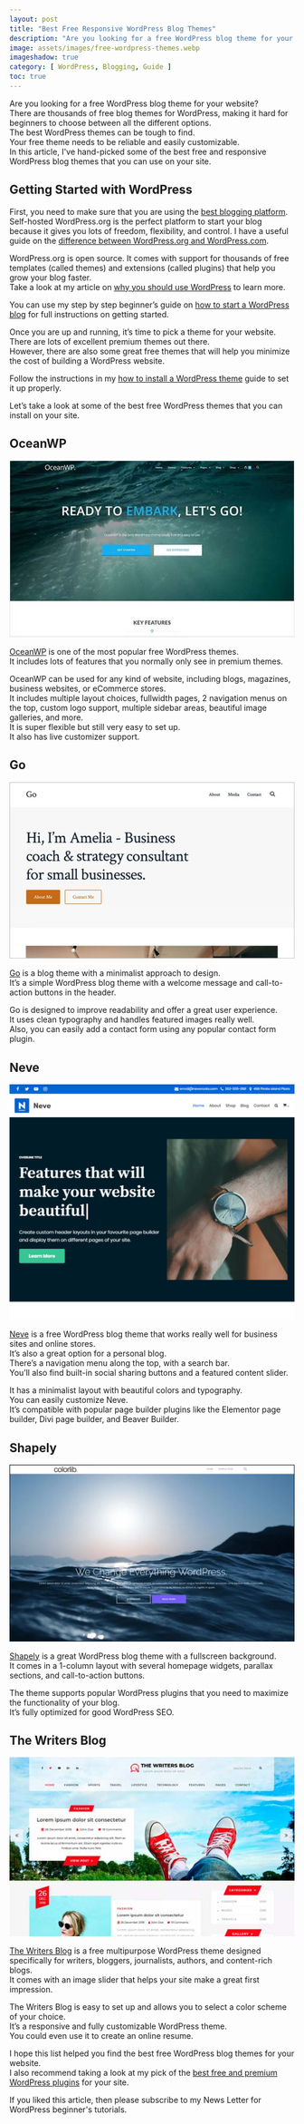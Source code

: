 ```yaml
---
layout: post
title: "Best Free Responsive WordPress Blog Themes"
description: "Are you looking for a free WordPress blog theme for your website in this article, I've hand-picked some of the best free and responsive WordPress blog themes that you can use on your site."
image: assets/images/free-wordpress-themes.webp
imageshadow: true
category: [ WordPress, Blogging, Guide ]
toc: true
---
```






Are you looking for a free WordPress blog theme for your website?        
There are thousands of free blog themes for WordPress, making it hard for beginners to choose between all the different options.     
The best WordPress themes can be tough to find.       
Your free theme needs to be reliable and easily customizable.       
In this article, I've hand-picked some of the best free and responsive WordPress blog themes that you can use on your site.       

## Getting Started with WordPress
First, you need to make sure that you are using the [best blogging platform](/best-blogging-platform/).        
Self-hosted WordPress.org is the perfect platform to start your blog because it gives you lots of freedom, flexibility, and control. I have a useful guide on the [difference between WordPress.org and WordPress.com](/difference-between-wordpress.com-and-wordpress.org/).     

WordPress.org is open source. It comes with support for thousands of free templates (called themes) and extensions (called plugins) that help you grow your blog faster.         
Take a look at my article on [why you should use WordPress](/why-wordpress/) to learn more.         

You can use my step by step beginner’s guide on [how to start a WordPress blog](/start-wordpress/) for full instructions on getting started.        

Once you are up and running, it’s time to pick a theme for your website.         
There are lots of excellent premium themes out there.         
However, there are also some great free themes that will help you minimize the cost of building a WordPress website.         

Follow the instructions in my [how to install a WordPress theme](/install-wordpress-theme/) guide to set it up properly.        

Let’s take a look at some of the best free WordPress themes that you can install on your site.        



## OceanWP

![oceanwp](/assets/images/oceanwp-theme.jpg)        

[OceanWP](https://wordpress.org/themes/oceanwp/) is one of the most popular free WordPress themes.         
It includes lots of features that you normally only see in premium themes.          

OceanWP can be used for any kind of website, including blogs, magazines, business websites, or eCommerce stores.          
It includes multiple layout choices, fullwidth pages, 2 navigation menus on the top, custom logo support, multiple sidebar areas, beautiful image galleries, and more.         
It is super flexible but still very easy to set up.         
It also has live customizer support.          


## Go

![go](/assets/images/go-theme.jpg)        

[Go](https://wordpress.org/themes/go/) is a blog theme with a minimalist approach to design.         
It’s a simple WordPress blog theme with a welcome message and call-to-action buttons in the header.        

Go is designed to improve readability and offer a great user experience.         
It uses clean typography and handles featured images really well.        
Also, you can easily add a contact form using any popular contact form plugin.       


## Neve

![neve](/assets/images/neve-theme.png)       

[Neve](https://wordpress.org/themes/neve/) is a free WordPress blog theme that works really well for business sites and online stores.         
It’s also a great option for a personal blog.         
There’s a navigation menu along the top, with a search bar.        
You’ll also find built-in social sharing buttons and a featured content slider.        

It has a minimalist layout with beautiful colors and typography.         
You can easily customize Neve.        
It’s compatible with popular page builder plugins like the Elementor page builder, Divi page builder, and Beaver Builder.       


## Shapely

![shapely](/assets/images/shapely-theme.jpg)        

[Shapely](https://wordpress.org/themes/shapely/) is a great WordPress blog theme with a fullscreen background.         
It comes in a 1-column layout with several homepage widgets, parallax sections, and call-to-action buttons.         

The theme supports popular WordPress plugins that you need to maximize the functionality of your blog.         
It’s fully optimized for good WordPress SEO.        


## The Writers Blog

![thewritersblog](/assets/images/the-writers-blog-theme.jpg)        

[The Writers Blog](https://wordpress.org/themes/the-writers-blog/) is a free multipurpose WordPress theme designed specifically for writers, bloggers, journalists, authors, and content-rich blogs.         
It comes with an image slider that helps your site make a great first impression.        

The Writers Blog is easy to set up and allows you to select a color scheme of your choice.           
It’s a responsive and fully customizable WordPress theme.           
You could even use it to create an online resume.        



I hope this list helped you find the best free WordPress blog themes for your website.         
I also recommend taking a look at my pick of the [best free and premium WordPress plugins](/best-free-and-premium-wordpress-plugin/) for your site.        

If you liked this article, then please subscribe to my News Letter for WordPress beginner's tutorials.        
<!--You can also find me on Twitter and Facebook.-->
